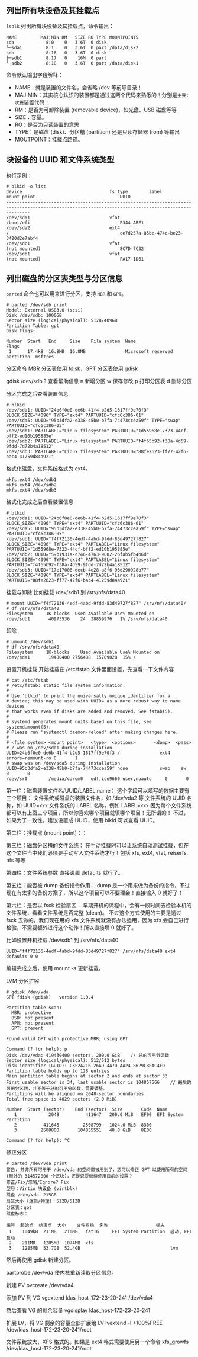
## 列出所有块设备及其挂载点 
`lsblk` 列出所有块设备及其挂载点，命令输出：
```
NAME         MAJ:MIN RM   SIZE RO TYPE MOUNTPOINTS
sda            8:0    0   3.6T  0 disk 
└─sda1         8:1    0   3.6T  0 part /data/disk2
sdb            8:16   0   3.6T  0 disk 
├─sdb1         8:17   0    16M  0 part 
└─sdb2         8:18   0   3.6T  0 part /data/disk1
```
命令默认输出字段解释：  

- NAME：就是装置的文件名，会省略 /dev 等前导目录！
- MAJ:MIN：其实核心认识的装置都是通过这两个代码来熟悉的！分别是`主要:次要`装置代码！
- RM：是否为可卸除装置 (removable device)，如光盘、USB 磁盘等等
- SIZE：容量。
- RO：是否为只读装置的意思
- TYPE：是磁盘 (disk)、分区槽 (partition) 还是只读存储器 (rom) 等输出	
- MOUTPOINT：挂载点路径。

## 块设备的 UUID 和文件系统类型
执行示例：
```
# blkid -o list
device                                 fs_type        label           mount point                                UUID
-----------------------------------------------------------------------------------------------------------------------------------------------------
/dev/sda1                              vfat                           /boot/efi                                  F344-ABE1
/dev/sda2                              ext4                           /                                          ce7d257a-85be-474c-be23-3420d2e7abf4
/dev/sdc1                              vfat                           (not mounted)                              8C7D-7C32
/dev/sdb1                              vfat                           (not mounted)                              FA17-1D61
```

## 列出磁盘的分区表类型与分区信息 
`parted` 命令也可以用来进行分区，支持 `MBR` 和 `GPT`。
```
# parted /dev/sdb print
Model: External USB3.0 (scsi)
Disk /dev/sdb: 1000GB
Sector size (logical/physical): 512B/4096B
Partition Table: gpt
Disk Flags: 

Number  Start   End     Size    File system  Name                          Flags
 1      17.4kB  16.8MB  16.8MB               Microsoft reserved partition  msftres
```

分区命令
MBR 分区表使用 fdisk，GPT 分区表使用 gdisk

gdisk /dev/sdb
? 查看帮助信息
n 新增分区
w 保存修改
p 打印分区表
d 删除分区

分区完成之后查看装置信息
```
# blkid
/dev/sda1: UUID="24b6f0e0-de6b-41f4-b2d5-1617ff9e70f3" BLOCK_SIZE="4096" TYPE="ext4" PARTUUID="cfc6c386-01"
/dev/sda5: UUID="95b3dfa2-e338-45b0-b7fa-74473ccea59f" TYPE="swap" PARTUUID="cfc6c386-05"
/dev/sdb1: PARTLABEL="Linux filesystem" PARTUUID="1d55968e-7323-44cf-bff2-ed10b195885e"
/dev/sdb2: PARTLABEL="Linux filesystem" PARTUUID="f4f65b92-f38a-4d59-9fdd-7d72b4a18512"
/dev/sdb3: PARTLABEL="Linux filesystem" PARTUUID="88fe2623-ff77-42f6-bac4-41259d84a921"

```

格式化磁盘，文件系统格式为 ext4。
```
mkfs.ext4 /dev/sdb1
mkfs.ext4 /dev/sdb2
mkfs.ext4 /dev/sdb3
```

格式化完成之后查看装置信息
```
# blkid
/dev/sda1: UUID="24b6f0e0-de6b-41f4-b2d5-1617ff9e70f3" BLOCK_SIZE="4096" TYPE="ext4" PARTUUID="cfc6c386-01"
/dev/sda5: UUID="95b3dfa2-e338-45b0-b7fa-74473ccea59f" TYPE="swap" PARTUUID="cfc6c386-05"
/dev/sdb1: UUID="f4f72136-4edf-4abd-9fdd-83d49727f827" BLOCK_SIZE="4096" TYPE="ext4" PARTLABEL="Linux filesystem" PARTUUID="1d55968e-7323-44cf-bff2-ed10b195885e"
/dev/sdb2: UUID="59b1931a-c746-4763-9002-26fab5fb4b6d" BLOCK_SIZE="4096" TYPE="ext4" PARTLABEL="Linux filesystem" PARTUUID="f4f65b92-f38a-4d59-9fdd-7d72b4a18512"
/dev/sdb3: UUID="17e17008-decb-4e28-a8f6-93d290928b77" BLOCK_SIZE="4096" TYPE="ext4" PARTLABEL="Linux filesystem" PARTUUID="88fe2623-ff77-42f6-bac4-41259d84a921"
```

挂载与卸除
比如挂载 /dev/sdb1 到 /srv/nfs/data40
```
# mount UUID="f4f72136-4edf-4abd-9fdd-83d49727f827" /srv/nfs/data40/
# df /srv/nfs/data40
Filesystem     1K-blocks  Used Available Use% Mounted on
/dev/sdb1       40973536    24  38859976   1% /srv/nfs/data40
```

卸除
```
# umount /dev/sdb1
# df /srv/nfs/data40
Filesystem     1K-blocks    Used Available Use% Mounted on
/dev/sda1       19480400 2756488  15709028  15% /
```

设置开机挂载
开始挂载在 /etc/fstab 文件里面设置，先查看一下文件内容
```
# cat /etc/fstab 
# /etc/fstab: static file system information.
#
# Use 'blkid' to print the universally unique identifier for a
# device; this may be used with UUID= as a more robust way to name devices
# that works even if disks are added and removed. See fstab(5).
#
# systemd generates mount units based on this file, see systemd.mount(5).
# Please run 'systemctl daemon-reload' after making changes here.
#
# <file system> <mount point>   <type>  <options>       <dump>  <pass>
# / was on /dev/sda1 during installation
UUID=24b6f0e0-de6b-41f4-b2d5-1617ff9e70f3 /               ext4    errors=remount-ro 0       1
# swap was on /dev/sda5 during installation
UUID=95b3dfa2-e338-45b0-b7fa-74473ccea59f none            swap    sw              0       0
/dev/sr0        /media/cdrom0   udf,iso9660 user,noauto     0       0
```

第一栏：磁盘装置文件名/UUID/LABEL name：
这个字段可以填写的数据主要有三个项目：
文件系统或磁盘的装置文件名，如 /dev/vda2 等
文件系统的 UUID 名称，如 UUID=xxx
文件系统的 LABEL 名称，例如 LABEL=xxx
因为每个文件系统都可以有上面三个项目，所以你喜欢哪个项目就填哪个项目！无所谓的！ 不过，如果为了一致性，建议设置成 UUID，使用 blkid 可以查看 UUID。

第二栏：挂载点 (mount point)：：

第三栏：磁盘分区槽的文件系统：
在手动挂载时可以让系统自动测试挂载，但在这个文件当中我们必须要手动写入文件系统才行！包括 xfs, ext4, vfat, reiserfs, nfs 等等

第四栏：文件系统参数
直接设置 defaults 就行了。

第五栏：能否被 dump 备份指令作用：
dump 是一个用来做为备份的指令，不过现在有太多的备份方案了，所以这个项目可以不要理会！直接输入 0 就好了！

第六栏：是否以 fsck 检验扇区：
早期开机的流程中，会有一段时间去检验本机的文件系统，看看文件系统是否完整 (clean)。 不过这个方式使用的主要是透过 fsck 去做的，我们现在用的 xfs 文件系统就没有办法适用，因为 xfs 会自己进行检验，不需要额外进行这个动作！所以直接填 0 就好了。

比如设置开机挂载 /dev/sdb1 到 /srv/nfs/data40
```
UUID="f4f72136-4edf-4abd-9fdd-83d49727f827" /srv/nfs/data40 ext4 defaults 0 0
```

编辑完成之后，使用 mount -a 更新挂载。

LVM 分区扩容
```
# gdisk /dev/vda
GPT fdisk (gdisk)   version 1.0.4

Partition table scan:
  MBR: protective
  BSD: not present
  APM: not present
  GPT: present

Found valid GPT with protective MBR; using GPT.

Command (? for help): p
Disk /dev/vda: 419430400 sectors, 200.0 GiB    // 总的可用分区数
Sector size (logical/physical): 512/512 bytes
Disk identifier (GUID): C3F2A216-26AD-4A7D-AA24-8629C8EAC4ED
Partition table holds up to 128 entries
Main partition table begins at sector 2 and ends at sector 33
First usable sector is 34, last usable sector is 104857566    // 最后的可用分区数，并不等于总的可用分区数，需要调整。
Partitions will be aligned on 2048-sector boundaries
Total free space is 4029 sectors (2.0 MiB)

Number  Start (sector)    End (sector)  Size       Code  Name
   1            2048          411647   200.0 MiB   EF00  EFI System Partition
   2          411648         2508799   1024.0 MiB  8300  
   3         2508800       104855551   48.8 GiB    8E00  

Command (? for help): ^C
```

修正分区
```
# parted /dev/vda print
警告: 并非所有可用于 /dev/vda 的空间都被用到了，您可以修正 GPT 以使用所有的空间 (额外的 314572800 个区块)，还是说要继续使用目前的设置？
修正/Fix/忽略/Ignore? Fix                                                 
型号：Virtio 块设备 (virtblk)
磁盘 /dev/vda：215GB
扇区大小 (逻辑/物理)：512B/512B
分区表：gpt
磁盘标志：

编号  起始点  结束点  大小    文件系统  名称                  标志
 1    1049kB  211MB   210MB   fat16     EFI System Partition  启动, EFI 启动
 2    211MB   1285MB  1074MB  xfs
 3    1285MB  53.7GB  52.4GB                                  lvm
```

然后再使用 gdisk 新建分区。

partprobe /dev/vda 使内核重新读取分区信息。

新建 PV
pvcreate /dev/vda4

添加 PV 到 VG
vgextend klas_host-172-23-20-241 /dev/vda4

然后查看 VG 的剩余容量
vgdisplay klas_host-172-23-20-241

扩展 LV，将 VG 剩余的容量全部扩展给 LV
lvextend -l +100%FREE /dev/klas_host-172-23-20-241/root

文件系统放大，XFS 格式的。如果是 ext4 格式需要使用另一个命令
xfs_growfs /dev/klas_host-172-23-20-241/root

